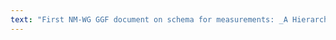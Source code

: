 ```yaml
---
text: "First NM-WG GGF document on schema for measurements: _A Hierarchy of Network Performance Characteristics for Grid Applications and Services_."
---
```

